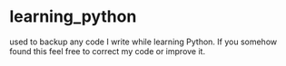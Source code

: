 # learning_python
used to backup any code I write while learning Python.
If you somehow found this feel free to correct my code or improve it.
